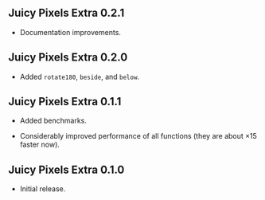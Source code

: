 ## Juicy Pixels Extra 0.2.1

* Documentation improvements.

## Juicy Pixels Extra 0.2.0

* Added `rotate180`, `beside`, and `below`.

## Juicy Pixels Extra 0.1.1

* Added benchmarks.

* Considerably improved performance of all functions (they are about ×15
  faster now).

## Juicy Pixels Extra 0.1.0

* Initial release.
